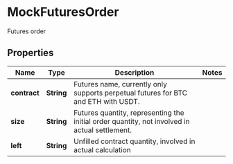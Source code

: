 
# MockFuturesOrder

Futures order

## Properties

Name | Type | Description | Notes
------------ | ------------- | ------------- | -------------
**contract** | **String** | Futures name, currently only supports perpetual futures for BTC and ETH with USDT. | 
**size** | **String** | Futures quantity, representing the initial order quantity, not involved in actual settlement. | 
**left** | **String** | Unfilled contract quantity, involved in actual calculation | 

